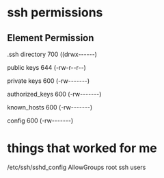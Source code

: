 
# ssh permissions
 Element            Permission
----------------------------------------
.ssh directory      700 ((drwx------)

public keys         644 (-rw-r--r--)

private keys        600 (-rw-------)

authorized_keys     600 (-rw-------)

known_hosts         600 (-rw-------)

config              600 (-rw-------)


# things that worked for me
/etc/ssh/sshd_config
AllowGroups root ssh users


